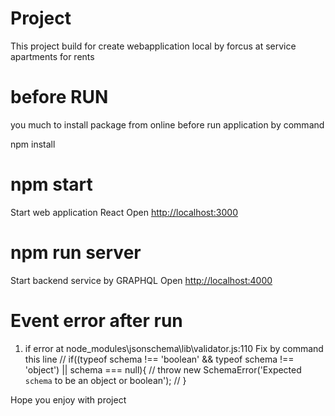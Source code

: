 # Project
 This project build for create webapplication local by
 forcus at service apartments for rents 
# before RUN
  you much to install package from online before run application by command 

  npm install 

# npm start 
 Start web application React  Open [http://localhost:3000](http://localhost:3000)
# npm run server 
Start backend service by GRAPHQL
Open [http://localhost:4000](http://localhost:4000)

# Event error after run 
1)  if error at node_modules\jsonschema\lib\validator.js:110 
  Fix by  command  this line 
  // if((typeof schema !== 'boolean' && typeof schema !== 'object') || schema === null){
  //   throw new SchemaError('Expected `schema` to be an object or boolean');
  // }


Hope you enjoy with project